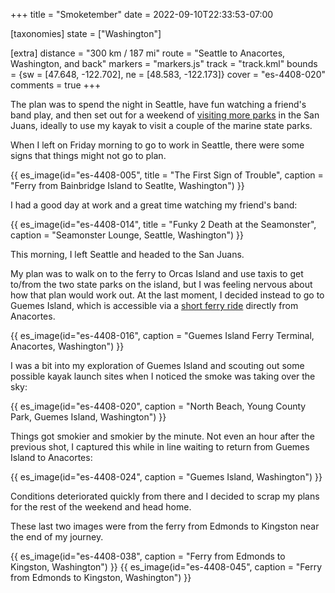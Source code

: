 +++
title = "Smoketember"
date = 2022-09-10T22:33:53-07:00

[taxonomies]
state = ["Washington"]

[extra]
distance = "300 km / 187 mi"
route = "Seattle to Anacortes, Washington, and back"
markers = "markers.js"
track = "track.kml"
bounds = {sw = [47.648, -122.702], ne = [48.583, -122.173]}
cover = "es-4408-020"
comments = true
+++

The plan was to spend the night in Seattle, have fun watching a friend's band play, and then set out for a weekend of [visiting more parks](https://146parks.blog) in the San Juans, ideally to use my kayak to visit a couple of the marine state parks.

<!-- more -->

When I left on Friday morning to go to work in Seattle, there were some signs that things might not go to plan.

{{ es_image(id="es-4408-005", title = "The First Sign of Trouble", caption = "Ferry from Bainbridge Island to Seatlte, Washington") }}

I had a good day at work and a great time watching my friend's band:

{{ es_image(id="es-4408-014", title = "Funky 2 Death at the Seamonster", caption = "Seamonster Lounge, Seattle, Washington") }}

This morning, I left Seattle and headed to the San Juans.

My plan was to walk on to the ferry to Orcas Island and use taxis to get to/from the two state parks on the island, but I was feeling nervous about how that plan would work out. At the last moment, I decided instead to go to Guemes Island, which is accessible via a [short ferry ride](https://www.guemesislandferry.com) directly from Anacortes.

{{ es_image(id="es-4408-016", caption = "Guemes Island Ferry Terminal, Anacortes, Washington") }}

I was a bit into my exploration of Guemes Island and scouting out some possible kayak launch sites when I noticed the smoke was taking over the sky:

{{ es_image(id="es-4408-020", caption = "North Beach, Young County Park, Guemes Island, Washington") }}

Things got smokier and smokier by the minute. Not even an hour after the previous shot, I captured this while in line waiting to return from Guemes Island to Anacortes:

{{ es_image(id="es-4408-024", caption = "Guemes Island, Washington") }}

Conditions deteriorated quickly from there and I decided to scrap my plans for the rest of the weekend and head home.

These last two images were from the ferry from Edmonds to Kingston near the end of my journey.

{{ es_image(id="es-4408-038", caption = "Ferry from Edmonds to Kingston, Washington") }}
{{ es_image(id="es-4408-045", caption = "Ferry from Edmonds to Kingston, Washington") }}
